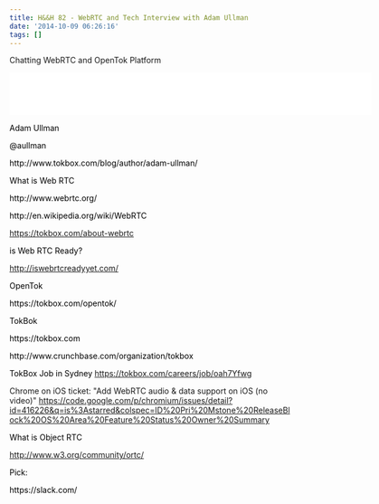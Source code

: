 ```yaml
---
title: H&&H 82 - WebRTC and Tech Interview with Adam Ullman
date: '2014-10-09 06:26:16'
tags: []
---
```


Chatting WebRTC and OpenTok Platform
<!--more -->

<iframe style="border: none" src="//html5-player.libsyn.com/embed/episode/id/3110451/height/75/width/640/theme/standard/direction/no/autoplay/no/autonext/no/thumbnail/no/preload/no/no_addthis/no/" width="640" height="75" scrolling="no" allowfullscreen="allowfullscreen"></iframe>
<p style="color: #000000;">Adam Ullman</p>
<p style="color: #000000;">@aullman</p>
<p style="color: #000000;">http://www.tokbox.com/blog/author/adam-ullman/</p>
<p style="color: #000000;">What is Web RTC</p>
<p style="color: #000000;">http://www.webrtc.org/</p>
<p style="color: #000000;">http://en.wikipedia.org/wiki/WebRTC</p>
<p class="p1" style="color: #000000;"><span class="s1"><a href="https://tokbox.com/about-webrtc">https://tokbox.com/about-webrtc</a></span></p>
<p class="p1" style="color: #000000;">is Web RTC Ready?</p>
<p class="p2" style="color: #000000;"><span class="s1"><a href="http://iswebrtcreadyyet.com/">http://iswebrtcreadyyet.com/</a></span></p>
<p class="p2" style="color: #000000;"></p>
<p class="p2" style="color: #000000;">OpenTok</p>
<p class="p2" style="color: #000000;">https://tokbox.com/opentok/</p>
<p class="p2" style="color: #000000;">TokBok</p>
<p class="p2" style="color: #000000;">https://tokbox.com</p>
<p class="p2" style="color: #000000;">http://www.crunchbase.com/organization/tokbox</p>
<p class="p2" style="color: #000000;">TokBox Job in Sydney <a href="https://tokbox.com/careers/job/oah7Yfwg"><span class="s2">https://tokbox.com/careers/job/oah7Yfwg</span></a></p>
<p class="p1"><span class="s1">Chrome on iOS ticket: "Add WebRTC audio &amp; data support on iOS (no video)" <span class="s2"><a href="https://code.google.com/p/chromium/issues/detail?id=416226&amp;q=is:starred&amp;colspec=ID%20Pri%20Mstone%20ReleaseBlock%20OS%20Area%20Feature%20Status%20Owner%20Summary">https://code.google.com/p/chromium/issues/detail?id=416226&amp;q=is%3Astarred&amp;colspec=ID%20Pri%20Mstone%20ReleaseBlock%20OS%20Area%20Feature%20Status%20Owner%20Summary</a></span></span></p>
<p class="p1"></p>
<p class="p1" style="color: #000000;">What is Object RTC</p>
<p class="p2" style="color: #000000;"><span class="s1"><a href="http://www.w3.org/community/ortc/">http://www.w3.org/community/ortc/</a></span></p>
<p class="p2" style="color: #000000;"><span class="s1">Pick:</span></p>
<p class="p2" style="color: #000000;"><span class="s1">https://slack.com/</span></p>
